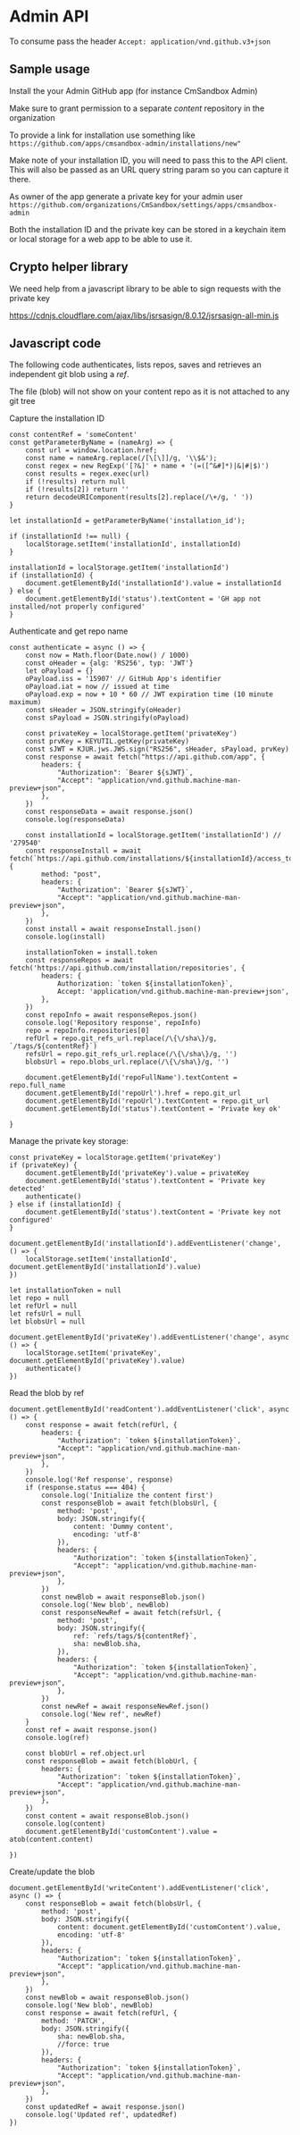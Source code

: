 # Admin API

To consume pass the header
`Accept: application/vnd.github.v3+json`

## Sample usage

Install the your Admin GitHub app (for instance CmSandbox Admin)

Make sure to grant permission to a separate _content_ repository in the organization

To provide a link for installation use something like `https://github.com/apps/cmsandbox-admin/installations/new"`

Make note of your installation ID, you will need to pass this to the API client. This will also be passed as an URL query string param so you can capture it there.

As owner of the app generate a private key for your admin user `https://github.com/organizations/CmSandbox/settings/apps/cmsandbox-admin`

Both the installation ID and the private key can be stored in a keychain item or local storage for a web app to be able to use it.

## Crypto helper library

We need help from a javascript library to be able to sign requests with the private key

https://cdnjs.cloudflare.com/ajax/libs/jsrsasign/8.0.12/jsrsasign-all-min.js

## Javascript code

The following code authenticates, lists repos, saves and retrieves an independent git blob using a _ref_.

The file (blob) will not show on your content repo as it is not attached to any git tree

Capture the installation ID

```
const contentRef = 'someContent'
const getParameterByName = (nameArg) => {
    const url = window.location.href;
    const name = nameArg.replace(/[\[\]]/g, '\\$&');
    const regex = new RegExp('[?&]' + name + '(=([^&#]*)|&|#|$)')
    const results = regex.exec(url)
    if (!results) return null
    if (!results[2]) return ''
    return decodeURIComponent(results[2].replace(/\+/g, ' '))
}

let installationId = getParameterByName('installation_id');

if (installationId !== null) {
    localStorage.setItem('installationId', installationId)
}

installationId = localStorage.getItem('installationId')
if (installationId) {
    document.getElementById('installationId').value = installationId
} else {
    document.getElementById('status').textContent = 'GH app not installed/not properly configured'
}

```

Authenticate and get repo name

```
const authenticate = async () => {
    const now = Math.floor(Date.now() / 1000)
    const oHeader = {alg: 'RS256', typ: 'JWT'}
    let oPayload = {}
    oPayload.iss = '15907' // GitHub App's identifier
    oPayload.iat = now // issued at time
    oPayload.exp = now + 10 * 60 // JWT expiration time (10 minute maximum)
    const sHeader = JSON.stringify(oHeader)
    const sPayload = JSON.stringify(oPayload)

    const privateKey = localStorage.getItem('privateKey')
    const prvKey = KEYUTIL.getKey(privateKey)
    const sJWT = KJUR.jws.JWS.sign("RS256", sHeader, sPayload, prvKey)
    const response = await fetch("https://api.github.com/app", {
        headers: {
            "Authorization": `Bearer ${sJWT}`,
            "Accept": "application/vnd.github.machine-man-preview+json",
        },
    })
    const responseData = await response.json()
    console.log(responseData)

    const installationId = localStorage.getItem('installationId') // '279540'
    const responseInstall = await fetch(`https://api.github.com/installations/${installationId}/access_tokens`, {
        method: "post",
        headers: {
            "Authorization": `Bearer ${sJWT}`,
            "Accept": "application/vnd.github.machine-man-preview+json",
        },
    })
    const install = await responseInstall.json()
    console.log(install)

    installationToken = install.token
    const responseRepos = await fetch('https://api.github.com/installation/repositories', {
        headers: {
            Authorization: `token ${installationToken}`,
            Accept: 'application/vnd.github.machine-man-preview+json',
        },
    })
    const repoInfo = await responseRepos.json()
    console.log('Repository response', repoInfo)
    repo = repoInfo.repositories[0]
    refUrl = repo.git_refs_url.replace(/\{\/sha\}/g, `/tags/${contentRef}`)
    refsUrl = repo.git_refs_url.replace(/\{\/sha\}/g, '')
    blobsUrl = repo.blobs_url.replace(/\{\/sha\}/g, '')

    document.getElementById('repoFullName').textContent = repo.full_name
    document.getElementById('repoUrl').href = repo.git_url
    document.getElementById('repoUrl').textContent = repo.git_url
    document.getElementById('status').textContent = 'Private key ok'

}
```

Manage the private key storage:

```
const privateKey = localStorage.getItem('privateKey')
if (privateKey) {
    document.getElementById('privateKey').value = privateKey
    document.getElementById('status').textContent = 'Private key detected'
    authenticate()
} else if (installationId) {
    document.getElementById('status').textContent = 'Private key not configured'
}

document.getElementById('installationId').addEventListener('change', () => {
    localStorage.setItem('installationId', document.getElementById('installationId').value)
})

let installationToken = null
let repo = null
let refUrl = null
let refsUrl = null
let blobsUrl = null

document.getElementById('privateKey').addEventListener('change', async () => {
    localStorage.setItem('privateKey', document.getElementById('privateKey').value)
    authenticate()
})
```

Read the blob by ref

```
document.getElementById('readContent').addEventListener('click', async () => {
    const response = await fetch(refUrl, {
        headers: {
            "Authorization": `token ${installationToken}`,
            "Accept": "application/vnd.github.machine-man-preview+json",
        },
    })
    console.log('Ref response', response)
    if (response.status === 404) {
        console.log('Initialize the content first')
        const responseBlob = await fetch(blobsUrl, {
            method: 'post',
            body: JSON.stringify({
                content: 'Dummy content',
                encoding: 'utf-8'
            }),
            headers: {
                "Authorization": `token ${installationToken}`,
                "Accept": "application/vnd.github.machine-man-preview+json",
            },
        })
        const newBlob = await responseBlob.json()
        console.log('New blob', newBlob)
        const responseNewRef = await fetch(refsUrl, {
            method: 'post',
            body: JSON.stringify({
                ref: `refs/tags/${contentRef}`,
                sha: newBlob.sha,
            }),
            headers: {
                "Authorization": `token ${installationToken}`,
                "Accept": "application/vnd.github.machine-man-preview+json",
            },
        })
        const newRef = await responseNewRef.json()
        console.log('New ref', newRef)
    }
    const ref = await response.json()
    console.log(ref)

    const blobUrl = ref.object.url
    const responseBlob = await fetch(blobUrl, {
        headers: {
            "Authorization": `token ${installationToken}`,
            "Accept": "application/vnd.github.machine-man-preview+json",
        },
    })
    const content = await responseBlob.json()
    console.log(content)
    document.getElementById('customContent').value = atob(content.content)

})
```

Create/update the blob

```
document.getElementById('writeContent').addEventListener('click', async () => {
    const responseBlob = await fetch(blobsUrl, {
        method: 'post',
        body: JSON.stringify({
            content: document.getElementById('customContent').value,
            encoding: 'utf-8'
        }),
        headers: {
            "Authorization": `token ${installationToken}`,
            "Accept": "application/vnd.github.machine-man-preview+json",
        },
    })
    const newBlob = await responseBlob.json()
    console.log('New blob', newBlob)
    const response = await fetch(refUrl, {
        method: 'PATCH',
        body: JSON.stringify({
            sha: newBlob.sha,
            //force: true
        }),
        headers: {
            "Authorization": `token ${installationToken}`,
            "Accept": "application/vnd.github.machine-man-preview+json",
        },
    })
    const updatedRef = await response.json()
    console.log('Updated ref', updatedRef)
})
```
